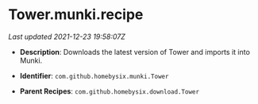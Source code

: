 # Tower.munki.recipe

_Last updated 2021-12-23 19:58:07Z_

- **Description**: Downloads the latest version of Tower and imports it into Munki.

- **Identifier**: `com.github.homebysix.munki.Tower`

- **Parent Recipes**: `com.github.homebysix.download.Tower`